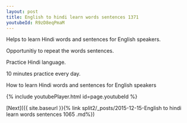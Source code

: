 ```yaml
---
layout: post
title: English to hindi learn words sentences 1371 
youtubeId: R9zD8eqPmaM
---
```

 
 
Helps to learn Hindi words and sentences for English speakers.

Opportunitiy to repeat the words sentences. 

Practice Hindi language. 
 
10 minutes practice every day. 
 
How to learn Hindi words and sentences for English speakers 
 
{% include youtubePlayer.html id=page.youtubeId %}
 
 
[Next]({{ site.baseurl }}{% link  split2/_posts/2015-12-15-English to hindi learn words sentences 1065 .md%})
 
